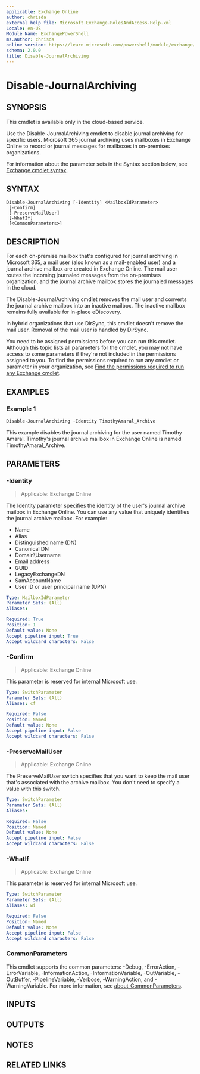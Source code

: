 ```yaml
---
applicable: Exchange Online
author: chrisda
external help file: Microsoft.Exchange.RolesAndAccess-Help.xml
Locale: en-US
Module Name: ExchangePowerShell
ms.author: chrisda
online version: https://learn.microsoft.com/powershell/module/exchange/disable-journalarchiving
schema: 2.0.0
title: Disable-JournalArchiving
---
```


# Disable-JournalArchiving

## SYNOPSIS
This cmdlet is available only in the cloud-based service.

Use the Disable-JournalArchiving cmdlet to disable journal archiving for specific users. Microsoft 365 journal archiving uses mailboxes in Exchange Online to record or journal messages for mailboxes in on-premises organizations.

For information about the parameter sets in the Syntax section below, see [Exchange cmdlet syntax](https://learn.microsoft.com/powershell/exchange/exchange-cmdlet-syntax).

## SYNTAX

```
Disable-JournalArchiving [-Identity] <MailboxIdParameter>
 [-Confirm]
 [-PreserveMailUser]
 [-WhatIf]
 [<CommonParameters>]
```

## DESCRIPTION
For each on-premise mailbox that's configured for journal archiving in Microsoft 365, a mail user (also known as a mail-enabled user) and a journal archive mailbox are created in Exchange Online. The mail user routes the incoming journaled messages from the on-premises organization, and the journal archive mailbox stores the journaled messages in the cloud.

The Disable-JournalArchiving cmdlet removes the mail user and converts the journal archive mailbox into an inactive mailbox. The inactive mailbox remains fully available for In-place eDiscovery.

In hybrid organizations that use DirSync, this cmdlet doesn't remove the mail user. Removal of the mail user is handled by DirSync.

You need to be assigned permissions before you can run this cmdlet. Although this topic lists all parameters for the cmdlet, you may not have access to some parameters if they're not included in the permissions assigned to you. To find the permissions required to run any cmdlet or parameter in your organization, see [Find the permissions required to run any Exchange cmdlet](https://learn.microsoft.com/powershell/exchange/find-exchange-cmdlet-permissions).

## EXAMPLES

### Example 1
```powershell
Disable-JournalArchiving -Identity TimothyAmaral_Archive
```

This example disables the journal archiving for the user named Timothy Amaral. Timothy's journal archive mailbox in Exchange Online is named TimothyAmaral\_Archive.

## PARAMETERS

### -Identity

> Applicable: Exchange Online

The Identity parameter specifies the identity of the user's journal archive mailbox in Exchange Online. You can use any value that uniquely identifies the journal archive mailbox. For example:

- Name
- Alias
- Distinguished name (DN)
- Canonical DN
- Domain\\Username
- Email address
- GUID
- LegacyExchangeDN
- SamAccountName
- User ID or user principal name (UPN)

```yaml
Type: MailboxIdParameter
Parameter Sets: (All)
Aliases:

Required: True
Position: 1
Default value: None
Accept pipeline input: True
Accept wildcard characters: False
```

### -Confirm

> Applicable: Exchange Online

This parameter is reserved for internal Microsoft use.

```yaml
Type: SwitchParameter
Parameter Sets: (All)
Aliases: cf

Required: False
Position: Named
Default value: None
Accept pipeline input: False
Accept wildcard characters: False
```

### -PreserveMailUser

> Applicable: Exchange Online

The PreserveMailUser switch specifies that you want to keep the mail user that's associated with the archive mailbox. You don't need to specify a value with this switch.

```yaml
Type: SwitchParameter
Parameter Sets: (All)
Aliases:

Required: False
Position: Named
Default value: None
Accept pipeline input: False
Accept wildcard characters: False
```

### -WhatIf

> Applicable: Exchange Online

This parameter is reserved for internal Microsoft use.

```yaml
Type: SwitchParameter
Parameter Sets: (All)
Aliases: wi

Required: False
Position: Named
Default value: None
Accept pipeline input: False
Accept wildcard characters: False
```

### CommonParameters
This cmdlet supports the common parameters: -Debug, -ErrorAction, -ErrorVariable, -InformationAction, -InformationVariable, -OutVariable, -OutBuffer, -PipelineVariable, -Verbose, -WarningAction, and -WarningVariable. For more information, see [about_CommonParameters](https://go.microsoft.com/fwlink/p/?LinkID=113216).

## INPUTS

## OUTPUTS

## NOTES

## RELATED LINKS
